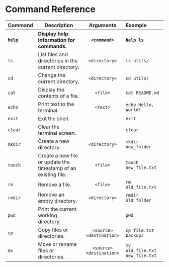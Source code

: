 # Command Reference

| Command | Description | Arguments | Example |
| ------- | ----------- | :---------: | :------- |
| **`help`** | **Display help information for commands.** | **`<command>`** | **`help ls`** |
| `ls` | List files and directories in the current directory. | `<directory>` | `ls utils/` |
| `cd` | Change the current directory. | `<directory>` | `cd utils/` |
| `cat` | Display the contents of a file. | `<file>` | `cat README.md` |
| `echo` | Print text to the terminal. | `<text>` | `echo Hello, World!` |
| `exit` | Exit the shell. | | `exit` |
| `clear` | Clear the terminal screen. | | `clear` |
| `mkdir` | Create a new directory. | `<directory>` | `mkdir new_folder` |
| `touch` | Create a new file or update the timestamp of an existing file. | `<file>` | `touch new_file.txt` |
| `rm` | Remove a file. | `<file>` | `rm old_file.txt` |
| `rmdir` | Remove an empty directory. | `<directory>` | `rmdir old_folder` |
| `pwd` | Print the current working directory. | | `pwd` |
| `cp` | Copy files or directories. | `<source> <destination>` | `cp file.txt backup/` |
| `mv` | Move or rename files or directories. | `<source> <destination>` | `mv old_file.txt new_file.txt` |